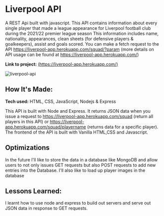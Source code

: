 # Liverpool API
A REST Api built with javascript. This API contains information about every single player that made a league appearance for Liverpool football club during the 2021/22 premier league season This information includes name, nationality, appearances, clean sheets (for defensive players & goalkeepers), assist and goals scored.
You can make a fetch request to the API https://liverpool-app.herokuapp.com/squad/?param (more details on API usage can be found at https://liverpool-app.herokuapp.com/)

**Link to project:** [(https://liverpool-app.herokuapp.com/)](https://liverpool-app.herokuapp.com/)

![liverpool-api](https://user-images.githubusercontent.com/84820874/172867997-972f6b78-494f-419f-adc1-df683561079a.gif)


## How It's Made:

**Tech used:** HTML, CSS, JavaScript, Nodejs & Express

This API is built with Node and Express. It returns JSON data when you issue a request to https://liverpool-app.herokuapp.com/squad (return all players in this API) or https://liverpool-app.herokuapp.com/squad/playername (returns data for a specific player). The frontend of the API is built with Vanilla HTML,CSS and Javascript.

## Optimizations

In the future I'll like to store the data in a database like MongoDB and allow users to not only issues GET requests but also POST requests to add new entries into the Database. I'll also like to load up player images in the database

## Lessons Learned:

I learnt how to use node and express to build out servers and serve out JSON data in response to GET requests.




